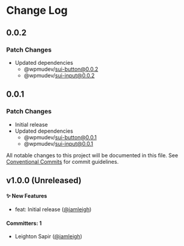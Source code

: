 # Change Log

## 0.0.2

### Patch Changes

- Updated dependencies
  - @wpmudev/sui-button@0.0.2
  - @wpmudev/sui-input@0.0.2

## 0.0.1

### Patch Changes

- Initial release
- Updated dependencies
  - @wpmudev/sui-button@0.0.1
  - @wpmudev/sui-input@0.0.1

All notable changes to this project will be documented in this file. See
[Conventional Commits](https://conventionalcommits.org/) for commit guidelines.

## v1.0.0 (Unreleased)

#### ✨ New Features

- feat: Initial release ([@iamleigh](https://github.com/iamleigh))

#### Committers: 1

- Leighton Sapir ([@iamleigh](https://github.com/iamleigh))
